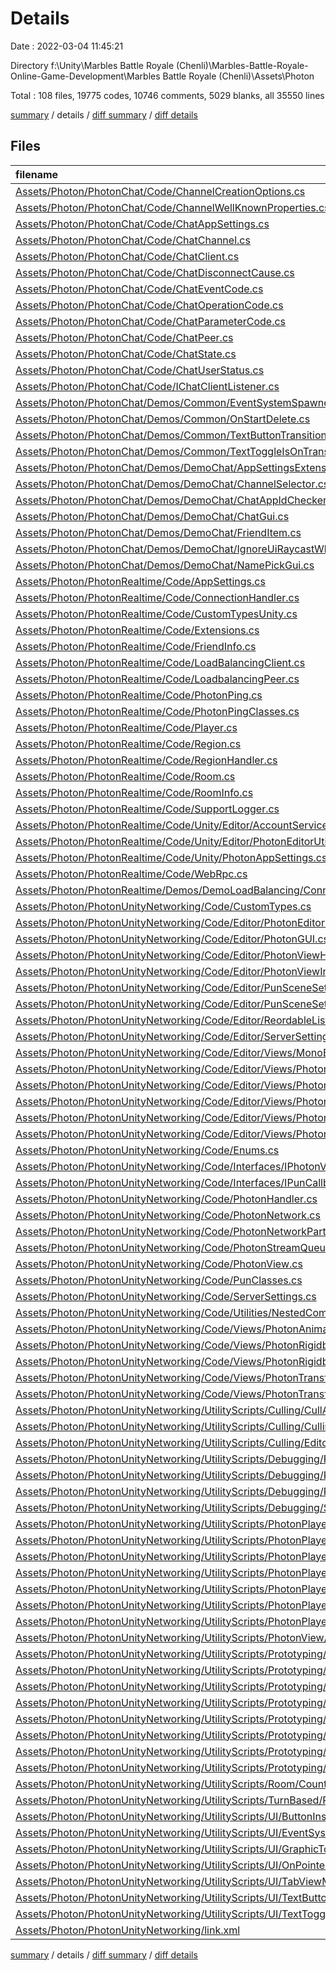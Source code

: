 # Details

Date : 2022-03-04 11:45:21

Directory f:\Unity\Marbles Battle Royale (Chenli)\Marbles-Battle-Royale-Online-Game-Development\Marbles Battle Royale (Chenli)\Assets\Photon

Total : 108 files,  19775 codes, 10746 comments, 5029 blanks, all 35550 lines

[summary](results.md) / details / [diff summary](diff.md) / [diff details](diff-details.md)

## Files
| filename | language | code | comment | blank | total |
| :--- | :--- | ---: | ---: | ---: | ---: |
| [Assets/Photon/PhotonChat/Code/ChannelCreationOptions.cs](/Assets/Photon/PhotonChat/Code/ChannelCreationOptions.cs) | C# | 12 | 8 | 3 | 23 |
| [Assets/Photon/PhotonChat/Code/ChannelWellKnownProperties.cs](/Assets/Photon/PhotonChat/Code/ChannelWellKnownProperties.cs) | C# | 8 | 5 | 2 | 15 |
| [Assets/Photon/PhotonChat/Code/ChatAppSettings.cs](/Assets/Photon/PhotonChat/Code/ChatAppSettings.cs) | C# | 35 | 24 | 14 | 73 |
| [Assets/Photon/PhotonChat/Code/ChatChannel.cs](/Assets/Photon/PhotonChat/Code/ChatChannel.cs) | C# | 131 | 34 | 28 | 193 |
| [Assets/Photon/PhotonChat/Code/ChatClient.cs](/Assets/Photon/PhotonChat/Code/ChatClient.cs) | C# | 1,296 | 357 | 176 | 1,829 |
| [Assets/Photon/PhotonChat/Code/ChatDisconnectCause.cs](/Assets/Photon/PhotonChat/Code/ChatDisconnectCause.cs) | C# | 20 | 21 | 2 | 43 |
| [Assets/Photon/PhotonChat/Code/ChatEventCode.cs](/Assets/Photon/PhotonChat/Code/ChatEventCode.cs) | C# | 17 | 20 | 3 | 40 |
| [Assets/Photon/PhotonChat/Code/ChatOperationCode.cs](/Assets/Photon/PhotonChat/Code/ChatOperationCode.cs) | C# | 16 | 18 | 4 | 38 |
| [Assets/Photon/PhotonChat/Code/ChatParameterCode.cs](/Assets/Photon/PhotonChat/Code/ChatParameterCode.cs) | C# | 31 | 47 | 7 | 85 |
| [Assets/Photon/PhotonChat/Code/ChatPeer.cs](/Assets/Photon/PhotonChat/Code/ChatPeer.cs) | C# | 232 | 158 | 76 | 466 |
| [Assets/Photon/PhotonChat/Code/ChatState.cs](/Assets/Photon/PhotonChat/Code/ChatState.cs) | C# | 19 | 19 | 1 | 39 |
| [Assets/Photon/PhotonChat/Code/ChatUserStatus.cs](/Assets/Photon/PhotonChat/Code/ChatUserStatus.cs) | C# | 13 | 21 | 2 | 36 |
| [Assets/Photon/PhotonChat/Code/IChatClientListener.cs](/Assets/Photon/PhotonChat/Code/IChatClientListener.cs) | C# | 27 | 99 | 22 | 148 |
| [Assets/Photon/PhotonChat/Demos/Common/EventSystemSpawner.cs](/Assets/Photon/PhotonChat/Demos/Common/EventSystemSpawner.cs) | C# | 23 | 13 | 4 | 40 |
| [Assets/Photon/PhotonChat/Demos/Common/OnStartDelete.cs](/Assets/Photon/PhotonChat/Demos/Common/OnStartDelete.cs) | C# | 11 | 11 | 2 | 24 |
| [Assets/Photon/PhotonChat/Demos/Common/TextButtonTransition.cs](/Assets/Photon/PhotonChat/Demos/Common/TextButtonTransition.cs) | C# | 38 | 20 | 12 | 70 |
| [Assets/Photon/PhotonChat/Demos/Common/TextToggleIsOnTransition.cs](/Assets/Photon/PhotonChat/Demos/Common/TextToggleIsOnTransition.cs) | C# | 41 | 26 | 19 | 86 |
| [Assets/Photon/PhotonChat/Demos/DemoChat/AppSettingsExtensions.cs](/Assets/Photon/PhotonChat/Demos/DemoChat/AppSettingsExtensions.cs) | C# | 21 | 5 | 4 | 30 |
| [Assets/Photon/PhotonChat/Demos/DemoChat/ChannelSelector.cs](/Assets/Photon/PhotonChat/Demos/DemoChat/ChannelSelector.cs) | C# | 21 | 5 | 6 | 32 |
| [Assets/Photon/PhotonChat/Demos/DemoChat/ChatAppIdCheckerUI.cs](/Assets/Photon/PhotonChat/Demos/DemoChat/ChatAppIdCheckerUI.cs) | C# | 37 | 9 | 8 | 54 |
| [Assets/Photon/PhotonChat/Demos/DemoChat/ChatGui.cs](/Assets/Photon/PhotonChat/Demos/DemoChat/ChatGui.cs) | C# | 462 | 69 | 118 | 649 |
| [Assets/Photon/PhotonChat/Demos/DemoChat/FriendItem.cs](/Assets/Photon/PhotonChat/Demos/DemoChat/FriendItem.cs) | C# | 63 | 10 | 11 | 84 |
| [Assets/Photon/PhotonChat/Demos/DemoChat/IgnoreUiRaycastWhenInactive.cs](/Assets/Photon/PhotonChat/Demos/DemoChat/IgnoreUiRaycastWhenInactive.cs) | C# | 11 | 5 | 4 | 20 |
| [Assets/Photon/PhotonChat/Demos/DemoChat/NamePickGui.cs](/Assets/Photon/PhotonChat/Demos/DemoChat/NamePickGui.cs) | C# | 36 | 6 | 13 | 55 |
| [Assets/Photon/PhotonRealtime/Code/AppSettings.cs](/Assets/Photon/PhotonRealtime/Code/AppSettings.cs) | C# | 112 | 54 | 33 | 199 |
| [Assets/Photon/PhotonRealtime/Code/ConnectionHandler.cs](/Assets/Photon/PhotonRealtime/Code/ConnectionHandler.cs) | C# | 126 | 33 | 40 | 199 |
| [Assets/Photon/PhotonRealtime/Code/CustomTypesUnity.cs](/Assets/Photon/PhotonRealtime/Code/CustomTypesUnity.cs) | C# | 122 | 14 | 31 | 167 |
| [Assets/Photon/PhotonRealtime/Code/Extensions.cs](/Assets/Photon/PhotonRealtime/Code/Extensions.cs) | C# | 155 | 80 | 35 | 270 |
| [Assets/Photon/PhotonRealtime/Code/FriendInfo.cs](/Assets/Photon/PhotonRealtime/Code/FriendInfo.cs) | C# | 27 | 12 | 10 | 49 |
| [Assets/Photon/PhotonRealtime/Code/LoadBalancingClient.cs](/Assets/Photon/PhotonRealtime/Code/LoadBalancingClient.cs) | C# | 514 | 3,714 | 203 | 4,431 |
| [Assets/Photon/PhotonRealtime/Code/LoadbalancingPeer.cs](/Assets/Photon/PhotonRealtime/Code/LoadbalancingPeer.cs) | C# | 1,082 | 760 | 395 | 2,237 |
| [Assets/Photon/PhotonRealtime/Code/PhotonPing.cs](/Assets/Photon/PhotonRealtime/Code/PhotonPing.cs) | C# | 371 | 32 | 77 | 480 |
| [Assets/Photon/PhotonRealtime/Code/PhotonPingClasses.cs](/Assets/Photon/PhotonRealtime/Code/PhotonPingClasses.cs) | C# | 0 | 1 | 0 | 1 |
| [Assets/Photon/PhotonRealtime/Code/Player.cs](/Assets/Photon/PhotonRealtime/Code/Player.cs) | C# | 230 | 164 | 58 | 452 |
| [Assets/Photon/PhotonRealtime/Code/Region.cs](/Assets/Photon/PhotonRealtime/Code/Region.cs) | C# | 63 | 10 | 17 | 90 |
| [Assets/Photon/PhotonRealtime/Code/RegionHandler.cs](/Assets/Photon/PhotonRealtime/Code/RegionHandler.cs) | C# | 500 | 83 | 117 | 700 |
| [Assets/Photon/PhotonRealtime/Code/Room.cs](/Assets/Photon/PhotonRealtime/Code/Room.cs) | C# | 326 | 235 | 69 | 630 |
| [Assets/Photon/PhotonRealtime/Code/RoomInfo.cs](/Assets/Photon/PhotonRealtime/Code/RoomInfo.cs) | C# | 142 | 89 | 44 | 275 |
| [Assets/Photon/PhotonRealtime/Code/SupportLogger.cs](/Assets/Photon/PhotonRealtime/Code/SupportLogger.cs) | C# | 333 | 30 | 71 | 434 |
| [Assets/Photon/PhotonRealtime/Code/Unity/Editor/AccountService.cs](/Assets/Photon/PhotonRealtime/Code/Unity/Editor/AccountService.cs) | C# | 181 | 46 | 33 | 260 |
| [Assets/Photon/PhotonRealtime/Code/Unity/Editor/PhotonEditorUtils.cs](/Assets/Photon/PhotonRealtime/Code/Unity/Editor/PhotonEditorUtils.cs) | C# | 232 | 49 | 52 | 333 |
| [Assets/Photon/PhotonRealtime/Code/Unity/PhotonAppSettings.cs](/Assets/Photon/PhotonRealtime/Code/Unity/PhotonAppSettings.cs) | C# | 73 | 20 | 23 | 116 |
| [Assets/Photon/PhotonRealtime/Code/WebRpc.cs](/Assets/Photon/PhotonRealtime/Code/WebRpc.cs) | C# | 123 | 44 | 21 | 188 |
| [Assets/Photon/PhotonRealtime/Demos/DemoLoadBalancing/ConnectAndJoinRandomLb.cs](/Assets/Photon/PhotonRealtime/Demos/DemoLoadBalancing/ConnectAndJoinRandomLb.cs) | C# | 109 | 7 | 29 | 145 |
| [Assets/Photon/PhotonUnityNetworking/Code/CustomTypes.cs](/Assets/Photon/PhotonUnityNetworking/Code/CustomTypes.cs) | C# | 48 | 13 | 13 | 74 |
| [Assets/Photon/PhotonUnityNetworking/Code/Editor/PhotonEditor.cs](/Assets/Photon/PhotonUnityNetworking/Code/Editor/PhotonEditor.cs) | C# | 633 | 55 | 167 | 855 |
| [Assets/Photon/PhotonUnityNetworking/Code/Editor/PhotonGUI.cs](/Assets/Photon/PhotonUnityNetworking/Code/Editor/PhotonGUI.cs) | C# | 273 | 11 | 79 | 363 |
| [Assets/Photon/PhotonUnityNetworking/Code/Editor/PhotonViewHandler.cs](/Assets/Photon/PhotonUnityNetworking/Code/Editor/PhotonViewHandler.cs) | C# | 125 | 29 | 37 | 191 |
| [Assets/Photon/PhotonUnityNetworking/Code/Editor/PhotonViewInspector.cs](/Assets/Photon/PhotonUnityNetworking/Code/Editor/PhotonViewInspector.cs) | C# | 277 | 42 | 75 | 394 |
| [Assets/Photon/PhotonUnityNetworking/Code/Editor/PunSceneSettings.cs](/Assets/Photon/PhotonUnityNetworking/Code/Editor/PunSceneSettings.cs) | C# | 131 | 16 | 31 | 178 |
| [Assets/Photon/PhotonUnityNetworking/Code/Editor/PunSceneSettingsInspector.cs](/Assets/Photon/PhotonUnityNetworking/Code/Editor/PunSceneSettingsInspector.cs) | C# | 186 | 18 | 56 | 260 |
| [Assets/Photon/PhotonUnityNetworking/Code/Editor/ReordableList/ReorderableListResources.cs](/Assets/Photon/PhotonUnityNetworking/Code/Editor/ReordableList/ReorderableListResources.cs) | C# | 134 | 71 | 32 | 237 |
| [Assets/Photon/PhotonUnityNetworking/Code/Editor/ServerSettingsInspector.cs](/Assets/Photon/PhotonUnityNetworking/Code/Editor/ServerSettingsInspector.cs) | C# | 233 | 15 | 74 | 322 |
| [Assets/Photon/PhotonUnityNetworking/Code/Editor/Views/MonoBehaviourPunEditor.cs](/Assets/Photon/PhotonUnityNetworking/Code/Editor/Views/MonoBehaviourPunEditor.cs) | C# | 23 | 9 | 9 | 41 |
| [Assets/Photon/PhotonUnityNetworking/Code/Editor/Views/PhotonAnimatorViewEditor.cs](/Assets/Photon/PhotonUnityNetworking/Code/Editor/Views/PhotonAnimatorViewEditor.cs) | C# | 225 | 14 | 56 | 295 |
| [Assets/Photon/PhotonUnityNetworking/Code/Editor/Views/PhotonRigidbody2DViewEditor.cs](/Assets/Photon/PhotonUnityNetworking/Code/Editor/Views/PhotonRigidbody2DViewEditor.cs) | C# | 31 | 9 | 10 | 50 |
| [Assets/Photon/PhotonUnityNetworking/Code/Editor/Views/PhotonRigidbodyViewEditor.cs](/Assets/Photon/PhotonUnityNetworking/Code/Editor/Views/PhotonRigidbodyViewEditor.cs) | C# | 31 | 9 | 10 | 50 |
| [Assets/Photon/PhotonUnityNetworking/Code/Editor/Views/PhotonTransformViewClassicEditor.cs](/Assets/Photon/PhotonUnityNetworking/Code/Editor/Views/PhotonTransformViewClassicEditor.cs) | C# | 297 | 34 | 81 | 412 |
| [Assets/Photon/PhotonUnityNetworking/Code/Editor/Views/PhotonTransformViewEditor.cs](/Assets/Photon/PhotonUnityNetworking/Code/Editor/Views/PhotonTransformViewEditor.cs) | C# | 48 | 9 | 15 | 72 |
| [Assets/Photon/PhotonUnityNetworking/Code/Enums.cs](/Assets/Photon/PhotonUnityNetworking/Code/Enums.cs) | C# | 27 | 49 | 18 | 94 |
| [Assets/Photon/PhotonUnityNetworking/Code/Interfaces/IPhotonViewCallbacks.cs](/Assets/Photon/PhotonUnityNetworking/Code/Interfaces/IPhotonViewCallbacks.cs) | C# | 19 | 26 | 6 | 51 |
| [Assets/Photon/PhotonUnityNetworking/Code/Interfaces/IPunCallbacks.cs](/Assets/Photon/PhotonUnityNetworking/Code/Interfaces/IPunCallbacks.cs) | C# | 24 | 107 | 10 | 141 |
| [Assets/Photon/PhotonUnityNetworking/Code/PhotonHandler.cs](/Assets/Photon/PhotonUnityNetworking/Code/PhotonHandler.cs) | C# | 280 | 50 | 71 | 401 |
| [Assets/Photon/PhotonUnityNetworking/Code/PhotonNetwork.cs](/Assets/Photon/PhotonUnityNetworking/Code/PhotonNetwork.cs) | C# | 1,693 | 1,230 | 390 | 3,313 |
| [Assets/Photon/PhotonUnityNetworking/Code/PhotonNetworkPart.cs](/Assets/Photon/PhotonUnityNetworking/Code/PhotonNetworkPart.cs) | C# | 1,749 | 420 | 391 | 2,560 |
| [Assets/Photon/PhotonUnityNetworking/Code/PhotonStreamQueue.cs](/Assets/Photon/PhotonUnityNetworking/Code/PhotonStreamQueue.cs) | C# | 113 | 52 | 32 | 197 |
| [Assets/Photon/PhotonUnityNetworking/Code/PhotonView.cs](/Assets/Photon/PhotonUnityNetworking/Code/PhotonView.cs) | C# | 472 | 224 | 130 | 826 |
| [Assets/Photon/PhotonUnityNetworking/Code/PunClasses.cs](/Assets/Photon/PhotonUnityNetworking/Code/PunClasses.cs) | C# | 521 | 348 | 105 | 974 |
| [Assets/Photon/PhotonUnityNetworking/Code/ServerSettings.cs](/Assets/Photon/PhotonUnityNetworking/Code/ServerSettings.cs) | C# | 62 | 23 | 15 | 100 |
| [Assets/Photon/PhotonUnityNetworking/Code/Utilities/NestedComponentUtilities.cs](/Assets/Photon/PhotonUnityNetworking/Code/Utilities/NestedComponentUtilities.cs) | C# | 292 | 100 | 102 | 494 |
| [Assets/Photon/PhotonUnityNetworking/Code/Views/PhotonAnimatorView.cs](/Assets/Photon/PhotonUnityNetworking/Code/Views/PhotonAnimatorView.cs) | C# | 408 | 68 | 96 | 572 |
| [Assets/Photon/PhotonUnityNetworking/Code/Views/PhotonRigidbody2DView.cs](/Assets/Photon/PhotonUnityNetworking/Code/Views/PhotonRigidbody2DView.cs) | C# | 79 | 9 | 23 | 111 |
| [Assets/Photon/PhotonUnityNetworking/Code/Views/PhotonRigidbodyView.cs](/Assets/Photon/PhotonUnityNetworking/Code/Views/PhotonRigidbodyView.cs) | C# | 80 | 9 | 23 | 112 |
| [Assets/Photon/PhotonUnityNetworking/Code/Views/PhotonTransformView.cs](/Assets/Photon/PhotonUnityNetworking/Code/Views/PhotonTransformView.cs) | C# | 155 | 12 | 27 | 194 |
| [Assets/Photon/PhotonUnityNetworking/Code/Views/PhotonTransformViewClassic.cs](/Assets/Photon/PhotonUnityNetworking/Code/Views/PhotonTransformViewClassic.cs) | C# | 389 | 70 | 98 | 557 |
| [Assets/Photon/PhotonUnityNetworking/UtilityScripts/Culling/CullArea.cs](/Assets/Photon/PhotonUnityNetworking/UtilityScripts/Culling/CullArea.cs) | C# | 281 | 144 | 76 | 501 |
| [Assets/Photon/PhotonUnityNetworking/UtilityScripts/Culling/CullingHandler.cs](/Assets/Photon/PhotonUnityNetworking/UtilityScripts/Culling/CullingHandler.cs) | C# | 159 | 47 | 48 | 254 |
| [Assets/Photon/PhotonUnityNetworking/UtilityScripts/Culling/Editor/CullAreaEditor.cs](/Assets/Photon/PhotonUnityNetworking/UtilityScripts/Culling/Editor/CullAreaEditor.cs) | C# | 183 | 25 | 57 | 265 |
| [Assets/Photon/PhotonUnityNetworking/UtilityScripts/Debugging/PhotonLagSimulationGui.cs](/Assets/Photon/PhotonUnityNetworking/UtilityScripts/Debugging/PhotonLagSimulationGui.cs) | C# | 67 | 21 | 21 | 109 |
| [Assets/Photon/PhotonUnityNetworking/UtilityScripts/Debugging/PhotonStatsGui.cs](/Assets/Photon/PhotonUnityNetworking/UtilityScripts/Debugging/PhotonStatsGui.cs) | C# | 114 | 32 | 24 | 170 |
| [Assets/Photon/PhotonUnityNetworking/UtilityScripts/Debugging/PointedAtGameObjectInfo.cs](/Assets/Photon/PhotonUnityNetworking/UtilityScripts/Debugging/PointedAtGameObjectInfo.cs) | C# | 56 | 12 | 16 | 84 |
| [Assets/Photon/PhotonUnityNetworking/UtilityScripts/Debugging/StatesGui.cs](/Assets/Photon/PhotonUnityNetworking/UtilityScripts/Debugging/StatesGui.cs) | C# | 176 | 12 | 24 | 212 |
| [Assets/Photon/PhotonUnityNetworking/UtilityScripts/PhotonPlayer/Editor/PhotonTeamsManagerInspector.cs](/Assets/Photon/PhotonUnityNetworking/UtilityScripts/PhotonPlayer/Editor/PhotonTeamsManagerInspector.cs) | C# | 217 | 18 | 11 | 246 |
| [Assets/Photon/PhotonUnityNetworking/UtilityScripts/PhotonPlayer/Editor/PlayerNumberingInspector.cs](/Assets/Photon/PhotonUnityNetworking/UtilityScripts/PhotonPlayer/Editor/PlayerNumberingInspector.cs) | C# | 43 | 13 | 11 | 67 |
| [Assets/Photon/PhotonUnityNetworking/UtilityScripts/PhotonPlayer/Editor/PunTeamsInspector.cs](/Assets/Photon/PhotonUnityNetworking/UtilityScripts/PhotonPlayer/Editor/PunTeamsInspector.cs) | C# | 43 | 9 | 13 | 65 |
| [Assets/Photon/PhotonUnityNetworking/UtilityScripts/PhotonPlayer/PhotonTeamsManager.cs](/Assets/Photon/PhotonUnityNetworking/UtilityScripts/PhotonPlayer/PhotonTeamsManager.cs) | C# | 440 | 129 | 59 | 628 |
| [Assets/Photon/PhotonUnityNetworking/UtilityScripts/PhotonPlayer/PlayerNumbering.cs](/Assets/Photon/PhotonUnityNetworking/UtilityScripts/PhotonPlayer/PlayerNumbering.cs) | C# | 160 | 55 | 52 | 267 |
| [Assets/Photon/PhotonUnityNetworking/UtilityScripts/PhotonPlayer/PunPlayerScores.cs](/Assets/Photon/PhotonUnityNetworking/UtilityScripts/PhotonPlayer/PunPlayerScores.cs) | C# | 39 | 12 | 11 | 62 |
| [Assets/Photon/PhotonUnityNetworking/UtilityScripts/PhotonPlayer/PunTeams.cs](/Assets/Photon/PhotonUnityNetworking/UtilityScripts/PhotonPlayer/PunTeams.cs) | C# | 98 | 35 | 23 | 156 |
| [Assets/Photon/PhotonUnityNetworking/UtilityScripts/PhotonView/SmoothSyncMovement.cs](/Assets/Photon/PhotonUnityNetworking/UtilityScripts/PhotonView/SmoothSyncMovement.cs) | C# | 50 | 15 | 7 | 72 |
| [Assets/Photon/PhotonUnityNetworking/UtilityScripts/Prototyping/ConnectAndJoinRandom.cs](/Assets/Photon/PhotonUnityNetworking/UtilityScripts/Prototyping/ConnectAndJoinRandom.cs) | C# | 53 | 53 | 31 | 137 |
| [Assets/Photon/PhotonUnityNetworking/UtilityScripts/Prototyping/MoveByKeys.cs](/Assets/Photon/PhotonUnityNetworking/UtilityScripts/Prototyping/MoveByKeys.cs) | C# | 64 | 33 | 14 | 111 |
| [Assets/Photon/PhotonUnityNetworking/UtilityScripts/Prototyping/OnClickDestroy.cs](/Assets/Photon/PhotonUnityNetworking/UtilityScripts/Prototyping/OnClickDestroy.cs) | C# | 33 | 29 | 10 | 72 |
| [Assets/Photon/PhotonUnityNetworking/UtilityScripts/Prototyping/OnClickInstantiate.cs](/Assets/Photon/PhotonUnityNetworking/UtilityScripts/Prototyping/OnClickInstantiate.cs) | C# | 30 | 14 | 12 | 56 |
| [Assets/Photon/PhotonUnityNetworking/UtilityScripts/Prototyping/OnClickRpc.cs](/Assets/Photon/PhotonUnityNetworking/UtilityScripts/Prototyping/OnClickRpc.cs) | C# | 57 | 12 | 20 | 89 |
| [Assets/Photon/PhotonUnityNetworking/UtilityScripts/Prototyping/OnEscapeQuit.cs](/Assets/Photon/PhotonUnityNetworking/UtilityScripts/Prototyping/OnEscapeQuit.cs) | C# | 17 | 13 | 2 | 32 |
| [Assets/Photon/PhotonUnityNetworking/UtilityScripts/Prototyping/OnJoinedInstantiate.cs](/Assets/Photon/PhotonUnityNetworking/UtilityScripts/Prototyping/OnJoinedInstantiate.cs) | C# | 300 | 58 | 93 | 451 |
| [Assets/Photon/PhotonUnityNetworking/UtilityScripts/Prototyping/OnStartDelete.cs](/Assets/Photon/PhotonUnityNetworking/UtilityScripts/Prototyping/OnStartDelete.cs) | C# | 11 | 11 | 2 | 24 |
| [Assets/Photon/PhotonUnityNetworking/UtilityScripts/Room/CountdownTimer.cs](/Assets/Photon/PhotonUnityNetworking/UtilityScripts/Room/CountdownTimer.cs) | C# | 101 | 33 | 42 | 176 |
| [Assets/Photon/PhotonUnityNetworking/UtilityScripts/TurnBased/PunTurnManager.cs](/Assets/Photon/PhotonUnityNetworking/UtilityScripts/TurnBased/PunTurnManager.cs) | C# | 206 | 146 | 78 | 430 |
| [Assets/Photon/PhotonUnityNetworking/UtilityScripts/UI/ButtonInsideScrollList.cs](/Assets/Photon/PhotonUnityNetworking/UtilityScripts/UI/ButtonInsideScrollList.cs) | C# | 31 | 14 | 8 | 53 |
| [Assets/Photon/PhotonUnityNetworking/UtilityScripts/UI/EventSystemSpawner.cs](/Assets/Photon/PhotonUnityNetworking/UtilityScripts/UI/EventSystemSpawner.cs) | C# | 23 | 13 | 4 | 40 |
| [Assets/Photon/PhotonUnityNetworking/UtilityScripts/UI/GraphicToggleIsOnTransition.cs](/Assets/Photon/PhotonUnityNetworking/UtilityScripts/UI/GraphicToggleIsOnTransition.cs) | C# | 41 | 11 | 12 | 64 |
| [Assets/Photon/PhotonUnityNetworking/UtilityScripts/UI/OnPointerOverTooltip.cs](/Assets/Photon/PhotonUnityNetworking/UtilityScripts/UI/OnPointerOverTooltip.cs) | C# | 24 | 10 | 11 | 45 |
| [Assets/Photon/PhotonUnityNetworking/UtilityScripts/UI/TabViewManager.cs](/Assets/Photon/PhotonUnityNetworking/UtilityScripts/UI/TabViewManager.cs) | C# | 65 | 33 | 25 | 123 |
| [Assets/Photon/PhotonUnityNetworking/UtilityScripts/UI/TextButtonTransition.cs](/Assets/Photon/PhotonUnityNetworking/UtilityScripts/UI/TextButtonTransition.cs) | C# | 38 | 20 | 12 | 70 |
| [Assets/Photon/PhotonUnityNetworking/UtilityScripts/UI/TextToggleIsOnTransition.cs](/Assets/Photon/PhotonUnityNetworking/UtilityScripts/UI/TextToggleIsOnTransition.cs) | C# | 41 | 26 | 19 | 86 |
| [Assets/Photon/PhotonUnityNetworking/link.xml](/Assets/Photon/PhotonUnityNetworking/link.xml) | XML | 14 | 0 | 0 | 14 |

[summary](results.md) / details / [diff summary](diff.md) / [diff details](diff-details.md)